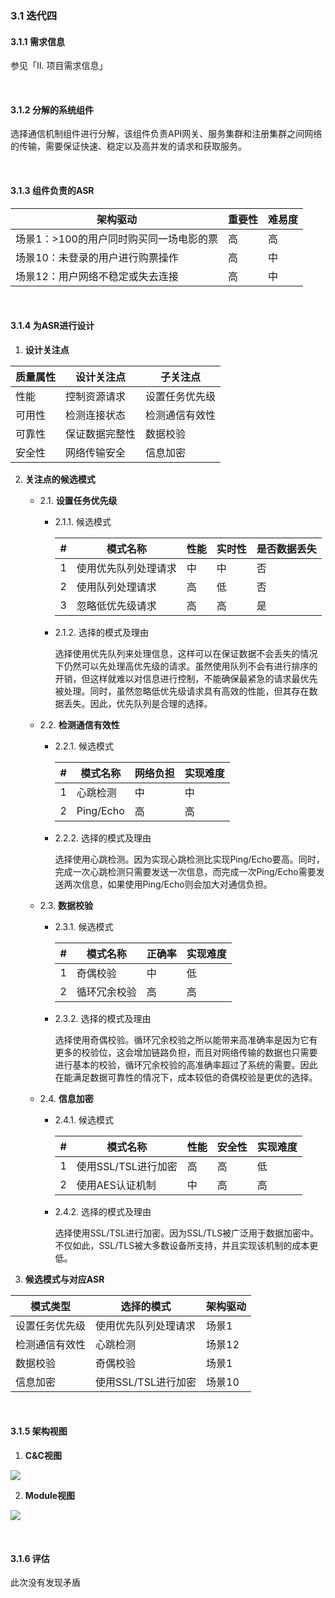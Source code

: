 ### 3.1 迭代四

#### 3.1.1 需求信息

参见「II. 项目需求信息」

<br/>

#### 3.1.2 分解的系统组件

选择通信机制组件进行分解，该组件负责API网关、服务集群和注册集群之间网络的传输，需要保证快速、稳定以及高并发的请求和获取服务。

<br/>

#### 3.1.3 组件负责的ASR

| 架构驱动                                 | 重要性   | 难易度   |
| --------------------------------------- | -------- | -------- |
| 场景1：\>100的用户同时购买同一场电影的票   | 高 | 高 |
| 场景10：未登录的用户进行购票操作           | 高 | 中 |
| 场景12：用户网络不稳定或失去连接           | 高 | 中 |


<br/>

#### 3.1.4 为ASR进行设计

1. **设计关注点**

| 质量属性 | 设计关注点 | 子关注点 |
| ------ | --------- | ------ |
|  性能  | 控制资源请求   | 设置任务优先级 |
| 可用性 | 检测连接状态   | 检测通信有效性 |
| 可靠性 | 保证数据完整性 | 数据校验 |
| 安全性 | 网络传输安全   | 信息加密 |

2. **关注点的候选模式**

    - 2.1. **设置任务优先级**
    
        - 2.1.1. 候选模式
        
          | # |    模式名称 | 性能 | 实时性 | 是否数据丢失 |
          | - | ------------------ | -- | -- | -- |
          | 1 | 使用优先队列处理请求 | 中 | 中 | 否 |
          | 2 | 使用队列处理请求    | 高 | 低 | 否 |
          | 3 | 忽略低优先级请求    | 高 | 高 | 是 |

        - 2.1.2. 选择的模式及理由

            选择使用优先队列来处理信息，这样可以在保证数据不会丢失的情况下仍然可以先处理高优先级的请求。虽然使用队列不会有进行排序的开销，但这样就难以对信息进行控制，不能确保最紧急的请求最优先被处理。同时，虽然忽略低优先级请求具有高效的性能，但其存在数据丢失。因此，优先队列是合理的选择。

    - 2.2. **检测通信有效性**
    
        - 2.2.1. 候选模式
        
          | # |    模式名称 | 网络负担 | 实现难度 |
          | - | ------------------ | -- | -- |
          | 1 |  心跳检测  | 中 | 中 |
          | 2 | Ping/Echo | 高 | 高 |

        - 2.2.2. 选择的模式及理由

            选择使用心跳检测。因为实现心跳检测比实现Ping/Echo要高。同时，完成一次心跳检测只需要发送一次信息，而完成一次Ping/Echo需要发送两次信息，如果使用Ping/Echo则会加大对通信负担。
    
    - 2.3. **数据校验**
    
        - 2.3.1. 候选模式
        
          | # |    模式名称 | 正确率 | 实现难度 |
          | - | ------------------ | -- | -- |
          | 1 |  奇偶校验  | 中 | 低 |
          | 2 | 循环冗余校验 | 高 | 高 |

        - 2.3.2. 选择的模式及理由

            选择使用奇偶校验。循环冗余校验之所以能带来高准确率是因为它有更多的校验位，这会增加链路负担，而且对网络传输的数据也只需要进行基本的校验，循环冗余校验的高准确率超过了系统的需要。因此在能满足数据可靠性的情况下，成本较低的奇偶校验是更优的选择。
    
    - 2.4. **信息加密**
    
        - 2.4.1. 候选模式
        
          | # |  模式名称 | 性能 | 安全性 | 实现难度 |
          | - | ------------------ | -- | -- | -- |
          | 1 | 使用SSL/TSL进行加密 | 高 | 高 | 低 |
          | 2 | 使用AES认证机制 | 中 | 高 | 高 |

        - 2.4.2. 选择的模式及理由

          选择使用SSL/TSL进行加密。因为SSL/TLS被广泛用于数据加密中。不仅如此，SSL/TLS被大多数设备所支持，并且实现该机制的成本更低。


2. **候选模式与对应ASR**

| 模式类型     | 选择的模式         | 架构驱动      |
| ------------ | ------------------ | ------------- |
| 设置任务优先级 | 使用优先队列处理请求 | 场景1  |
| 检测通信有效性 | 心跳检测            | 场景12 |
|    数据校验   | 奇偶校验             | 场景1 |
|    信息加密   | 使用SSL/TSL进行加密  | 场景10 |

<br/>

#### 3.1.5 架构视图

1. **C&C视图**

![](pics/3.4.5-C&C视图.png)

2. **Module视图**

![](pics/3.4.5-Module视图.png)

<br/>

#### 3.1.6 评估

此次没有发现矛盾
